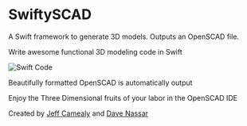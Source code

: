 # SwiftySCAD
A Swift framework to generate 3D models.  Outputs an OpenSCAD file.

Write awesome functional 3D modeling code in Swift  

![Swift Code](https://github.com/bearMountain/SwiftySCAD/blob/dev/GitResources/RenderedTire.png)

Beautifully formatted OpenSCAD is automatically output

Enjoy the Three Dimensional fruits of your labor in the OpenSCAD IDE


Created by [Jeff Camealy](https://itunes.apple.com/us/podcast/drawing-connections-podcast/id1131974120?mt=2) and [Dave Nassar](https://www.linkedin.com/in/davidnassar)
